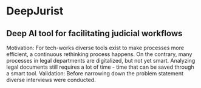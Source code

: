 # DeepJurist
## Deep AI tool for facilitating judicial workflows
Motivation:
For tech-works diverse tools exist to make processes more efficient, a continuous rethinking process happens. On the contrary, many processes in legal departments are digitalized, but not yet smart. Analyzing legal documents still requires a lot of time - time that can be saved through a smart tool.
Validation:
Before narrowing down the problem statement diverse interviews were conducted. 
